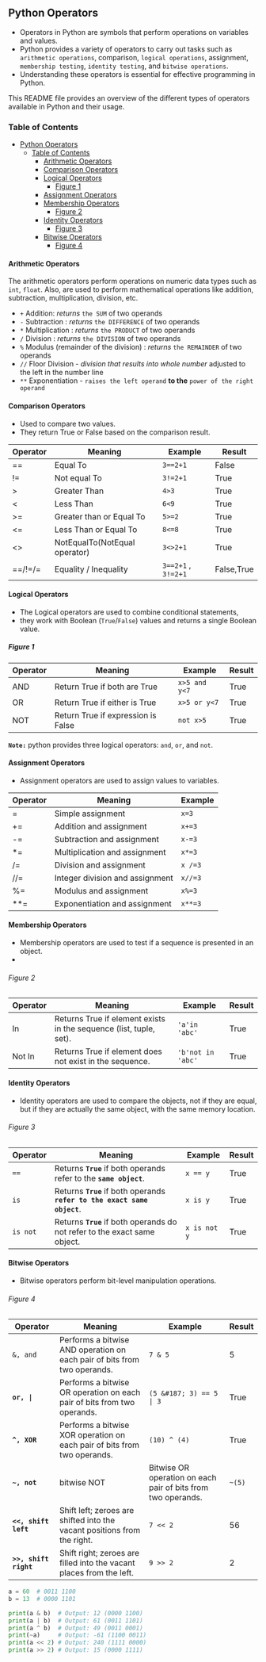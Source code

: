 ## Python Operators

- Operators in Python are symbols that perform operations on variables and values.
- Python provides a variety of operators to carry out tasks such as `arithmetic operations`, comparison, `logical operations`, assignment, `membership testing`, ``identity testing``, and `bitwise operations`. 
- Understanding these operators is essential for effective programming in Python.

This README file provides an overview of the different types of operators available in Python and their usage.

### Table of Contents
- [Python Operators](#python-operators)
  - [Table of Contents](#table-of-contents)
    - [Arithmetic Operators ](#arithmetic-operators-)
    - [Comparison Operators](#comparison-operators)
    - [Logical Operators](#logical-operators)
      - [Figure 1](#figure-1)
    - [Assignment Operators](#assignment-operators)
    - [Membership Operators](#membership-operators)
        - [Figure 2](#figure-2)
    - [Identity Operators](#identity-operators)
        - [Figure 3](#figure-3)
    - [Bitwise Operators](#bitwise-operators)
        - [Figure 4](#figure-4)

#### Arithmetic Operators <a name="arithmetic-operators"></a>

The arithmetic operators perform operations on numeric data types such as `int`, `float`. 
Also, are used to perform mathematical operations like addition, subtraction, multiplication, division, etc.

- `+` Addition: *returns* `the SUM` of two operands
- `-` Subtraction : *returns* `the DIFFERENCE` of two operands
- `*` Multiplication : *returns*  `the PRODUCT` of two operands
- `/` Division : *returns* `the DIVISION` of two operands
- `%` Modulus (remainder of the division) : *returns* `the REMAINDER` of two operands
- `//` Floor Division - *division that results into whole number* adjusted to the left in the number line
- `**` Exponentiation - ``raises the left operand`` **to the** `power of the right operand`

#### Comparison Operators
- Used to compare two values. 
- They return True or False based on the comparison result.

|Operator | Meaning                   | Example     | Result |
|---------|----------------------------|--------------|--------|
| ==      | Equal To                                     | `3==2+1`  | False  |
| !=      | Not equal To                | `3!=2+1`   | True   |
| >       | Greater Than                             | `4>3`        | True   |
| <       | Less Than                                                            | `6<9`         | True   |
| >=      | Greater than or Equal To               | `5>=2`                   | True   |
| <=      | Less Than or Equal To              | `8<=8`                                          | True   |
| <>      | NotEqualTo(NotEqual operator)           | `3<>2+1`                                     | True   |
| ==/!=/= | Equality / Inequality            | `3==2+1` , `3!=2+1` | False,True |   

#### Logical Operators
- The Logical operators are used to combine conditional statements, 
- they work with Boolean (`True`/`False`) values and returns a single Boolean value.

##### Figure 1
|Operator | Meaning                   | Example     | Result |
|---------|----------------------------|--------------|--------|
| AND     | Return True if both are True | `x>5 and y<7`  | True  |
| OR      | Return True if either is True | `x>5 or y<7`   | True  |
| NOT     | Return True if expression is False | `not x>5`   | True  |

**`Note:`** python provides three logical operators: `and`, `or`, and `not`.

<!-- Assignment Operators
Assignment operators are used to assign values to variables -->
#### Assignment Operators
- Assignment operators are used to assign values to variables.

|Operator | Meaning                   | Example     |
|---------|----------------------------|--------------|
| =       | Simple assignment          | `x=3`       | None   |
| +=      | Addition and assignment       | `x+=3`      | None   |
| -=      | Subtraction and assignment  | `x-=3`      | None   |
| *=      | Multiplication and assignment | `x*=3`      | None   |
| /=      | Division and assignment     | `x /=3` | None |
| //=     | Integer division and assignment | `x//=3` | None |
| %=      | Modulus and assignment | `x%=3` | None |
| **=     | Exponentiation and assignment | `x**=3` | None |

#### Membership Operators
- Membership operators are used to test if a sequence is presented in an object.
- 
###### Figure 2
|Operator | Meaning                   | Example     | Result |
|---------|----------------------------|--------------|--------|
| In      | Returns True if element exists in the sequence (list, tuple, set). | `'a'in 'abc'` | True   | |
| Not In  | Returns True if element does not exist in the sequence.             |`'b'not in 'abc'` | True   | |

#### Identity Operators
- Identity operators are used to compare the objects, not if they are equal, but if they are actually the same object, with the same memory location.

###### Figure 3
|Operator | Meaning                   | Example     | Result |
|---------|----------------------------|--------------|--------|
| `==`      | Returns **`True`** if both operands refer to the **`same object`**. | `x == y`    | True   |
| `is`      | Returns **`True`** if both operands **`refer to the exact same object`**. | `x is y` | True   |
| `is not` | Returns **`True`** if both operands do not refer to the exact same object. | `x is not y` | True   |


#### Bitwise Operators
- Bitwise operators perform bit-level manipulation operations.

###### Figure 4

|Operator | Meaning                   | Example     | Result |
|---------|----------------------------|--------------|--------|
| `&, and`      | Performs a bitwise AND operation on each pair of bits from two operands. | `7 & 5`     | 5        |
| **`or, \|`** | Performs a bitwise OR operation on each pair of bits from two operands. | `(5 &#187; 3) == 5 \| 3` | True   |
| **`^, XOR`** | Performs a bitwise XOR operation on each pair of bits from two operands. | `(10) ^ (4)` | True |
| **`~, not`** | bitwise NOT | Bitwise OR operation on each pair of bits from two operands. | `~(5)` | -6 |
|**`<<, shift left`** | Shift left; zeroes are shifted into the vacant positions from the right. | `7 << 2` | 56 |
| **`>>, shift right`** | Shift right;  zeroes are filled into the vacant places from the left. | `9 >> 2` | 2 |

```python
a = 60  # 0011 1100
b = 13  # 0000 1101

print(a & b)  # Output: 12 (0000 1100)
print(a | b)  # Output: 61 (0011 1101)
print(a ^ b)  # Output: 49 (0011 0001)
print(~a)     # Output: -61 (1100 0011)
print(a << 2) # Output: 240 (1111 0000)
print(a >> 2) # Output: 15 (0000 1111)

```





